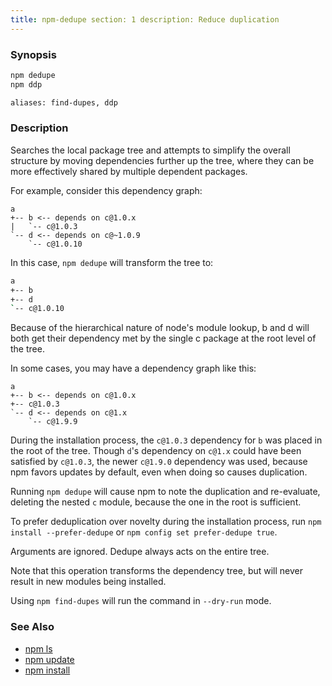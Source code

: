 ```yaml
---
title: npm-dedupe section: 1 description: Reduce duplication
---
```


### Synopsis

```bash
npm dedupe
npm ddp

aliases: find-dupes, ddp
```

### Description

Searches the local package tree and attempts to simplify the overall structure by moving dependencies further up the
tree, where they can be more effectively shared by multiple dependent packages.

For example, consider this dependency graph:

```
a
+-- b <-- depends on c@1.0.x
|   `-- c@1.0.3
`-- d <-- depends on c@~1.0.9
    `-- c@1.0.10
```

In this case, `npm dedupe` will transform the tree to:

```bash
a
+-- b
+-- d
`-- c@1.0.10
```

Because of the hierarchical nature of node's module lookup, b and d will both get their dependency met by the single c
package at the root level of the tree.

In some cases, you may have a dependency graph like this:

```
a
+-- b <-- depends on c@1.0.x
+-- c@1.0.3
`-- d <-- depends on c@1.x
    `-- c@1.9.9
```

During the installation process, the `c@1.0.3` dependency for `b` was placed in the root of the tree. Though `d`'s
dependency on `c@1.x` could have been satisfied by `c@1.0.3`, the newer `c@1.9.0` dependency was used, because npm
favors updates by default, even when doing so causes duplication.

Running `npm dedupe` will cause npm to note the duplication and re-evaluate, deleting the nested `c` module, because the
one in the root is sufficient.

To prefer deduplication over novelty during the installation process, run
`npm install --prefer-dedupe` or `npm config set prefer-dedupe true`.

Arguments are ignored. Dedupe always acts on the entire tree.

Note that this operation transforms the dependency tree, but will never result in new modules being installed.

Using `npm find-dupes` will run the command in `--dry-run` mode.

### See Also

* [npm ls](/cli-commands/ls)
* [npm update](/cli-commands/update)
* [npm install](/cli-commands/install)
